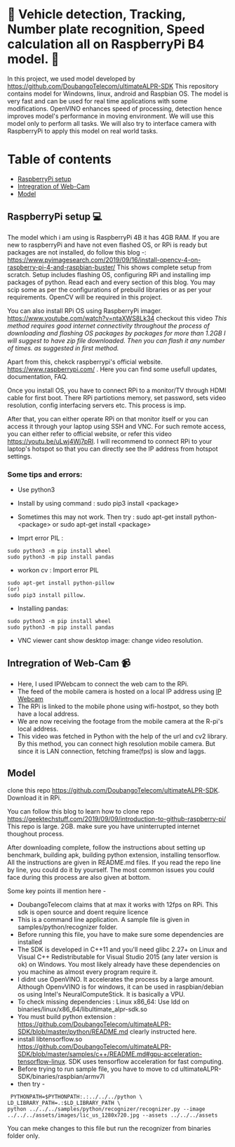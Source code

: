 
# 🚗 Vehicle detection, Tracking, Number plate recognition, Speed calculation all on RaspberryPi B4 model. 🍓

In this project, we used model developed by https://github.com/DoubangoTelecom/ultimateALPR-SDK
This repository contains model for Windowns, linux, android and Raspbian OS. The model is very fast and can be used for real time applications with some modifications.
OpenVINO enhances speed of processing, detection hence improves model's performance in moving environment. We will use this model only to perform all tasks. We will also try to interface camera with RaspberryPi to apply this model on real world tasks.



# Table of contents
- [RaspberryPi setup](#raspberrypi-setup)
- [Intregration of Web-Cam](#intregration-of-web-cam)
- [Model](#model)

## RaspberryPi setup 💻
The model which i am using is RaspberryPi 4B it has 4GB RAM.
If you are new to raspberryPi and have not even flashed OS, or RPi is ready but packages are not installed, do follow this blog -: https://www.pyimagesearch.com/2019/09/16/install-opencv-4-on-raspberry-pi-4-and-raspbian-buster/
This shows complete setup from scratch. Setup includes flashing OS, configuring RPi and installing imp packages of python. Read each and every section of this blog. You may scip some as per the configurations of prebuild libraries or as per your requirements. OpenCV will be required in this project.

You can also install RPi OS using RaspberryPi imager. https://www.youtube.com/watch?v=ntaXWS8Lk34 checkout this video 
*This method requires good internet connectivity throughout the process of downloading and flashing OS packages by packages for more than 1.2GB
I will suggest to have zip file downloaded. Then you can flash it any number of times. as suggested in first method.*

Apart from this, chekck raspberrypi's official website. https://www.raspberrypi.com/  . Here you can find some usefull updates, documentation, FAQ. 

Once you install OS, you have to connect RPi to a monitor/TV through HDMI cable for first boot. There RPi partiotions memory, set password, sets video resolution, config interfacing servers etc. This process is imp.

After that, you can either operate RPi on that monitor itself or you can access it through your laptop using SSH and VNC.
For such remote access, you can either refer to official website, or refer this video https://youtu.be/uLwj4Wj7pRI.
I will recommend to connect RPi to your laptop's hotspot so that you can directly see the IP address from hotspot settings.

### Some tips and errors:
- Use python3
- Install by using command : sudo pip3 install \<package\>
- Sometimes this may not work. Then try : sudo apt-get install python-\<package\>
 or sudo apt-get install \<package\>

- Imprt error PIL :
```
sudo python3 -m pip install wheel
sudo python3 -m pip install pandas
```
- workon cv : Import error PIL
```
sudo apt-get install python-pillow
(or) 
sudo pip3 install pillow.
```
- Installing pandas:
```
sudo python3 -m pip install wheel
sudo python3 -m pip install pandas
```
- VNC viewer cant show desktop image: change video resolution.
## Intregration of Web-Cam 📹

- Here, I used IPWebcam to connect the web cam to the RPi. 
- The feed of the mobile camera is hosted on a local IP address using [IP Webcam](https://play.google.com/store/apps/details?id=com.pas.webcam&hl=en_IN&gl=US)
- The RPi is linked to the mobile phone using wifi-hostpot, so they both have a local address. 
- We are now receiving the footage from the mobile camera at the R-pi's local address.
- This video was fetched in Python with the help of the url and cv2 library.
By this method, you can connect high resolution mobile camera. But since it is LAN connection, fetching frame(fps) is slow and laggs.  

## Model
clone this repo https://github.com/DoubangoTelecom/ultimateALPR-SDK. Download it in RPi.

You can follow this blog to learn how to clone repo https://geektechstuff.com/2019/09/09/introduction-to-github-raspberry-pi/
This repo is large. 2GB. make sure you have uninterrupted internet thoughout process.

After downloading complete, follow the instructions about setting up benchmark, building apk, building python extension, installing tensorflow.
All the instructions are given in README.md files. If you read the repo line by line, you could do it by yourself. The most common issues you could face during this process are also given at bottom. 

Some key points ill mention here -
- DoubangoTelecom claims that at max it works with 12fps on RPi. This sdk is open source and doent require licence
- This is a command line application. A sample file is given in samples/python/recognizer folder.
- Before running this file, you have to make sure some dependencies are installed
- The SDK is developed in C++11 and you'll need glibc 2.27+ on Linux and Visual C++ Redistributable for Visual Studio 2015 (any later version is ok) on Windows. You most likely already have these dependencies on you machine as almost every program require it.
- I didnt use OpenVINO. It accelerates the process by a large amount. Although OpenvVINO is for windows, it can be used in raspbian/debian os using Intel's NeuralComputeStick. It is basically a VPU.
- To check missing dependencies : Linux x86_64: Use ldd <your-shared-lib> on binaries/linux/x86_64/libultimate_alpr-sdk.so 
- You must build python extension : https://github.com/DoubangoTelecom/ultimateALPR-SDK/blob/master/python/README.md clearly instructed here.
- install libtensorflow.so https://github.com/DoubangoTelecom/ultimateALPR-SDK/blob/master/samples/c++/README.md#gpu-acceleration-tensorflow-linux. SDK uses tensorflow acceleration for fast computing.
 - Before trying to run sample file, you have to move to cd ultimateALPR-SDK/binaries/raspbian/armv7l
 - then try - 
```
 PYTHONPATH=$PYTHONPATH:.:../../../python \
LD_LIBRARY_PATH=.:$LD_LIBRARY_PATH \
python ../../../samples/python/recognizer/recognizer.py --image ../../../assets/images/lic_us_1280x720.jpg --assets ../../../assets
```
 
 You can meke changes to this file but run the recognizer from binaries folder only.



